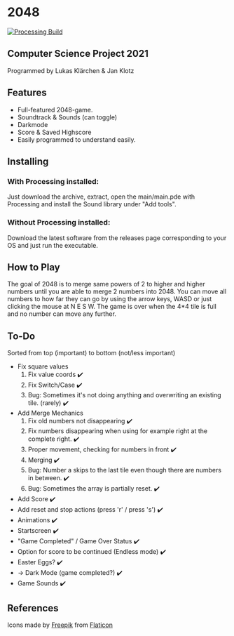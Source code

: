 # 2048
[![Processing Build](https://github.com/InklingSplasher/2048/actions/workflows/main.yml/badge.svg?branch=master)](https://github.com/InklingSplasher/2048/actions/workflows/main.yml)
## Computer Science Project 2021
Programmed by Lukas Klärchen & Jan Klotz

## Features
* Full-featured 2048-game.
* Soundtrack & Sounds (can toggle)
* Darkmode
* Score & Saved Highscore
* Easily programmed to understand easily.

## Installing
### With Processing installed:
Just download the archive, extract, open the main/main.pde with Processing and install the Sound library under "Add tools".
### Without Processing installed:
Download the latest software from the releases page corresponding to your OS and just run the executable.

## How to Play
The goal of 2048 is to merge same powers of 2 to higher and higher numbers until you are able to merge 2 numbers into 2048.
You can move all numbers to how far they can go by using the arrow keys, WASD or just clicking the mouse at N E S W.
The game is over when the 4\*4 tile is full and no number can move any further.

## To-Do
Sorted from top (important) to bottom (not/less important)

* Fix square values
  1. Fix value coords ✔️
  2. Fix Switch/Case ✔️
  3. Bug: Sometimes it's not doing anything and overwriting an existing tile. (rarely) ✔️
* Add Merge Mechanics
  1. Fix old numbers not disappearing ✔️
  2. Fix numbers disappearing when using for example right at the complete right. ✔️
  2. Proper movement, checking for numbers in front ✔️
  3. Merging ✔️
  4. Bug: Number a skips to the last tile even though there are numbers in between. ✔️
  5. Bug: Sometimes the array is partially reset. ✔️
* Add Score ✔️
* Add reset and stop actions (press 'r' / press 's') ✔️
* Animations ✔️
* Startscreen ✔️
* "Game Completed" / Game Over Status ✔️
* Option for score to be continued (Endless mode) ✔️
* Easter Eggs? ✔️
* -> Dark Mode (game completed?) ✔️
* Game Sounds ✔️

## References
Icons made by [Freepik](https://www.freepik.com) from [Flaticon](https://www.flaticon.com/)
